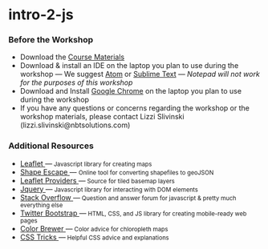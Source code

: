 # intro-2-js
<h3> Before the Workshop </h3>
<ul>
  <li> Download the <a href="#">Course Materials</a> </li>
  <li> Download &amp; install an IDE on the laptop you plan to use during the workshop &mdash; We suggest <a href="https://atom.io/">Atom</a> or <a href="http://www.sublimetext.com/3">Sublime Text</a> &mdash;<em> Notepad will not work for the purposes of this workshop</em> </li>
  <li> Download and Install <a href="https://www.google.com/chrome/browser/desktop/">Google Chrome</a> on the laptop you plan to use during the workshop</li>
  <li>If you have any questions or concerns regarding the workshop or the workshop materials, please contact Lizzi Slivinski (lizzi.slivinski@nbtsolutions.com)</li>
</ul>



<h3> Additional Resources</h3>
<ul>
	<li><a href="http://leafletjs.com/"> Leaflet </a> &mdash;<small> Javascript library for creating maps </small></li>
	<li><a href="http://shpescape.com/"> Shape Escape </a>&mdash; <small> Online tool for converting shapefiles to geoJSON </small></li>
	<li><a href="http://leaflet-extras.github.io/leaflet-providers/preview/"> Leaflet Providers </a>&mdash;<small> Source for tiled basemap layers</small></li>
	<li><a href="https://jquery.com/"> Jquery </a>&mdash;<small> Javascript library for interacting with DOM elements </small></li>
	<li><a href="http://stackoverflow.com/"> Stack Overflow </a>&mdash;<small> Question and answer forum for javascript & pretty much everything else </small></li>
	<li><a href="http://getbootstrap.com/"> Twitter Bootstrap </a>&mdash;<small> HTML, CSS, and JS library for creating mobile-ready web pages </small></li>
	<li><a href="http://colorbrewer2.org/"> Color Brewer </a>&mdash;<small> Color advice for chloropleth maps </small></li>
	<li><a href="https://css-tricks.com/"> CSS Tricks </a>&mdash;<small> Helpful CSS advice and explanations </small></li>
</ul>
